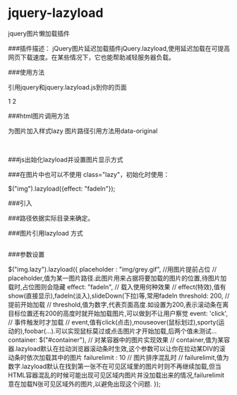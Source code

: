 # jquery-lazyload
jquery图片懒加载插件

###插件描述：
jQuery图片延迟加载插件jQuery.lazyload,使用延迟加载在可提高网页下载速度。在某些情况下，它也能帮助减轻服务器负载。

###使用方法

引用jquery和jquery.lazyload.js到你的页面

1 <script src="jquery-1.11.0.min.js"></script>
2 <script src="jquery.lazyload.js?v=1.9.1"></script>

###html图片调用方法

为图片加入样式lazy  图片路径引用方法用data-original

<img class="lazy" data-original="img/bmw_m1_hood.jpg">
<img class="lazy" data-original="img/bmw_m1_side.jpg">
<img class="lazy" data-original="img/viper_1.jpg">
<img class="lazy" data-original="img/viper_corner.jpg">
<img class="lazy" data-original="img/bmw_m3_gt.jpg">
<img class="lazy" data-original="img/corvette_pitstop.jpg">

###js出始化lazyload并设置图片显示方式


<script type="text/javascript" charset="utf-8">
  $(function() {
      $("img.lazy").lazyload({effect: "fadeIn"});
  });
</script>

###在图片中也可以不使用 class="lazy"，初始化时使用：


$("img").lazyload({effect: "fadeIn"});


###引入

<script src="jquery-1.11.0.min.js"></script>
<script src="jquery.lazyload.js?v=1.9.1"></script>

###路径依据实际目录来确定。

<script type="text/javascript" charset="utf-8">
  $(function() {
      $("img.lazy").lazyload({effect: "fadeIn"});
  });
</script>

###图片引用lazyload 方式

<img class="lazy" data-original="img/bmw_m1_hood.jpg"  />

###参数设置

$("img.lazy").lazyload({
  placeholder : "img/grey.gif", //用图片提前占位
    // placeholder,值为某一图片路径.此图片用来占据将要加载的图片的位置,待图片加载时,占位图则会隐藏
  effect: "fadeIn", // 载入使用何种效果
    // effect(特效),值有show(直接显示),fadeIn(淡入),slideDown(下拉)等,常用fadeIn
  threshold: 200, // 提前开始加载
    // threshold,值为数字,代表页面高度.如设置为200,表示滚动条在离目标位置还有200的高度时就开始加载图片,可以做到不让用户察觉
  event: 'click',  // 事件触发时才加载
    // event,值有click(点击),mouseover(鼠标划过),sporty(运动的),foobar(…).可以实现鼠标莫过或点击图片才开始加载,后两个值未测试…
  container: $("#container"),  // 对某容器中的图片实现效果
    // container,值为某容器.lazyload默认在拉动浏览器滚动条时生效,这个参数可以让你在拉动某DIV的滚动条时依次加载其中的图片
  failurelimit : 10 // 图片排序混乱时
     // failurelimit,值为数字.lazyload默认在找到第一张不在可见区域里的图片时则不再继续加载,但当HTML容器混乱的时候可能出现可见区域内图片并没加载出来的情况,failurelimit意在加载N张可见区域外的图片,以避免出现这个问题.
});


